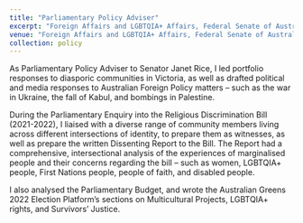 ```yaml
---
title: "Parliamentary Policy Adviser"
excerpt: "Foreign Affairs and LGBTQIA+ Affairs, Federal Senate of Australia"
venue: "Foreign Affairs and LGBTQIA+ Affairs, Federal Senate of Australia"
collection: policy
---
```


As Parliamentary Policy Adviser to Senator Janet Rice, I led portfolio responses to diasporic communities in Victoria, as well as drafted political and media responses to Australian Foreign Policy matters – such as the war in Ukraine, the fall of Kabul, and bombings in Palestine. <br>

During the Parliamentary Enquiry into the Religious Discrimination Bill (2021-2022), I liaised with a diverse range of community members living across different intersections of identity, to prepare them as witnesses, as well as prepare the written Dissenting Report to the Bill. The Report had a comprehensive, intersectional analysis of the experiences of marginalised people and their concerns regarding the bill – such as women, LGBTQIA+ people, First Nations people, people of faith, and disabled people. <br>

I also analysed the Parliamentary Budget, and wrote the Australian Greens 2022 Election Platform’s sections on Multicultural Projects, LGBTQIA+ rights, and Survivors’ Justice. 
